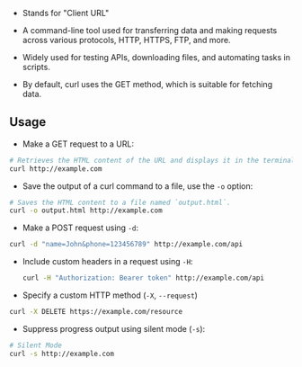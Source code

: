 - Stands for "Client URL"
- A command-line tool used for transferring data and making requests across various protocols, HTTP, HTTPS, FTP, and more. 
- Widely used for testing APIs, downloading files, and automating tasks in scripts.

- By default, curl uses the GET method, which is suitable for fetching data.

## Usage

- Make a GET request to a URL:

```bash
# Retrieves the HTML content of the URL and displays it in the terminal. 
curl http://example.com
```

- Save the output of a curl command to a file, use the `-o` option:

```bash
# Saves the HTML content to a file named `output.html`.
curl -o output.html http://example.com
```

- Make a POST request using `-d`:

```bash
curl -d "name=John&phone=123456789" http://example.com/api
```

- Include custom headers in a request using `-H`:

  ```bash
  curl -H "Authorization: Bearer token" http://example.com/api
  ```

- Specify a custom HTTP method (`-X`, `--request`)

```bash
curl -X DELETE https://example.com/resource
```

- Suppress progress output using silent mode (`-s`):

```bash
# Silent Mode
curl -s http://example.com
```
